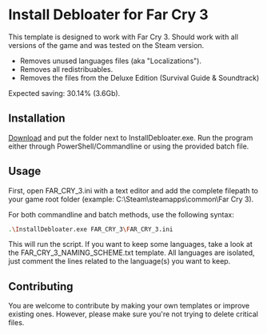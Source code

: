 # Install Debloater for Far Cry 3

This template is designed to work with Far Cry 3. Should work with all versions of the game and was tested on the Steam version. 
- Removes unused languages files (aka "Localizations").
- Removes all redistribuables.
- Removes the files from the Deluxe Edition (Survival Guide & Soundtrack)

Expected saving: 30.14% (3.6Gb).

## Installation

[Download](https://github.com/neatodev/InstallDebloater/blob/main/templates/FAR_CRY_3/FAR_CRY_3.zip) and put the folder next to InstallDebloater.exe. Run the program either through PowerShell/Commandline or using the provided batch file.

## Usage

First, open FAR_CRY_3.ini with a text editor and add the complete filepath to your game root folder (example: C:\Steam\steamapps\common\Far Cry 3).

For both commandline and batch methods, use the following syntax:

```bash
.\InstallDebloater.exe FAR_CRY_3\FAR_CRY_3.ini
```
This will run the script.
If you want to keep some languages, take a look at the FAR_CRY_3_NAMING_SCHEME.txt template. All languages are isolated, just comment the lines related to the language(s) you want to keep. 

## Contributing
You are welcome to contribute by making your own templates or improve existing ones. However, please make sure you're not trying to delete critical files. 